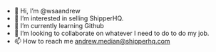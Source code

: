 - 👋 Hi, I’m @wsaandrew
- 👀 I’m interested in selling ShipperHQ. 
- 🌱 I’m currently learning Github 
- 💞️ I’m looking to collaborate on whatever I need to do to do my job. 
- 📫 How to reach me andrew.median@shipperhq.com 

<!---
wsaandrew/wsaandrew is a ✨ special ✨ repository because its `README.md` (this file) appears on your GitHub profile.
You can click the Preview link to take a look at your changes.
--->
